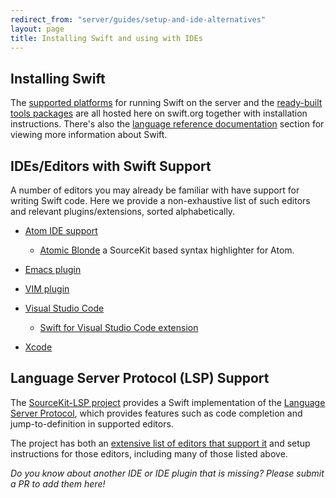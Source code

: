 ```yaml
---
redirect_from: "server/guides/setup-and-ide-alternatives"
layout: page
title: Installing Swift and using with IDEs
---
```


## Installing Swift

The [supported platforms](/platform-support/) for running Swift on the server and the [ready-built tools packages](/download/) are all hosted here on swift.org together with installation instructions. There's also the [language reference documentation](/documentation/) section for viewing more information about Swift.

## IDEs/Editors with Swift Support

A number of editors you may already be familiar with have support for writing Swift code. Here we provide a non-exhaustive list of such editors and relevant plugins/extensions, sorted alphabetically.

* [Atom IDE support](https://atom.io/packages/ide-swift)
    * [Atomic Blonde](https://atom.io/packages/atomic-blonde) a SourceKit based syntax highlighter for Atom.

* [Emacs plugin](https://github.com/swift-emacs/swift-mode)

* [VIM plugin](https://github.com/keith/swift.vim)

* [Visual Studio Code](https://code.visualstudio.com)
    * [Swift for Visual Studio Code extension](https://marketplace.visualstudio.com/items?itemName=sswg.swift-lang)

* [Xcode](https://developer.apple.com/xcode/ide/)

## Language Server Protocol (LSP) Support

The [SourceKit-LSP project](https://github.com/swiftlang/sourcekit-lsp) provides a Swift implementation of the [Language Server Protocol](https://microsoft.github.io/language-server-protocol/), which provides features such as code completion and jump-to-definition in supported editors.

The project has both an [extensive list of editors that support it](https://github.com/swiftlang/sourcekit-lsp/tree/main/Editors) and setup instructions for those editors, including many of those listed above.

_Do you know about another IDE or IDE plugin that is missing? Please submit a PR to add them here!_
